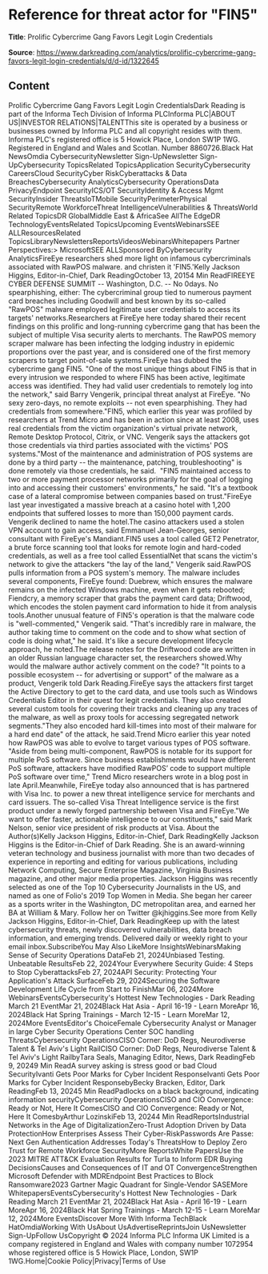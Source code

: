 # Reference for threat actor for "FIN5"

**Title**: Prolific Cybercrime Gang Favors Legit Login Credentials

**Source**: https://www.darkreading.com/analytics/prolific-cybercrime-gang-favors-legit-login-credentials/d/d-id/1322645

## Content
Prolific Cybercrime Gang Favors Legit Login CredentialsDark Reading is part of the Informa Tech Division of Informa PLCInforma PLC|ABOUT US|INVESTOR RELATIONS|TALENTThis site is operated by a business or businesses owned by Informa PLC and all copyright resides with them. Informa PLC's registered office is 5 Howick Place, London SW1P 1WG. Registered in England and Wales and Scotlan. Number 8860726.Black Hat NewsOmdia CybersecurityNewsletter Sign-UpNewsletter Sign-UpCybersecurity TopicsRelated TopicsApplication SecurityCybersecurity CareersCloud SecurityCyber RiskCyberattacks & Data BreachesCybersecurity AnalyticsCybersecurity OperationsData PrivacyEndpoint SecurityICS/OT SecurityIdentity & Access Mgmt SecurityInsider ThreatsIoTMobile SecurityPerimeterPhysical SecurityRemote WorkforceThreat IntelligenceVulnerabilities & ThreatsWorld Related TopicsDR GlobalMiddle East & AfricaSee AllThe EdgeDR TechnologyEventsRelated TopicsUpcoming EventsWebinarsSEE ALLResourcesRelated TopicsLibraryNewslettersReportsVideosWebinarsWhitepapers    Partner Perspectives:> MicrosoftSEE ALLSponsored ByCybersecurity AnalyticsFireEye researchers shed more light on infamous cybercriminals associated with RawPOS malware. and christen it 'FIN5.'Kelly Jackson Higgins, Editor-in-Chief, Dark ReadingOctober 13, 20154 Min ReadFIREEYE CYBER DEFENSE SUMMIT -- Washington, D.C. -- No 0days. No spearphishing, either: The cybercriminal group tied to numerous payment card breaches including Goodwill and best known by its so-called "RawPOS" malware employed legitimate user credentials to access its targets' networks.Researchers at FireEye here today shared their recent findings on this prolific and long-running cybercrime gang that has been the subject of multiple Visa security alerts to merchants. The RawPOS memory scraper malware has been infecting the lodging industry in epidemic proportions over the past year, and is considered one of the first memory scrapers to target point-of-sale systems.FireEye has dubbed the cybercrime gang FIN5. "One of the most unique things about FIN5 is that in every intrusion we responded to where FIN5 has been active, legitimate access was identified. They had valid user credentials to remotely log into the network," said Barry Vengerik, principal threat analyst at FireEye. "No sexy zero-days, no remote exploits -- not even spearphishing. They had credentials from somewhere."FIN5, which earlier this year was profiled by researchers at Trend Micro and has been in action since at least 2008, uses real credentials from the victim organization's virtual private network, Remote Desktop Protocol, Citrix, or VNC. Vengerik says the attackers got those credentials via third parties associated with the victims' POS systems."Most of the maintenance and administration of POS systems are done by a third party -- the maintenance, patching, troubleshooting" is done remotely via those credentials, he said.  "FIN5 maintained access to two or more payment processor networks primarily for the goal of logging into and accessing their customers' environments," he said. "It's a textbook case of a lateral compromise between companies based on trust."FireEye last year investigated a massive breach at a casino hotel with 1,200 endpoints that suffered losses to more than 150,000 payment cards. Vengerik declined to name the hotel.The casino attackers used a stolen VPN account to gain access, said Emmanuel Jean-Georges, senior consultant with FireEye's Mandiant.FIN5 uses a tool called GET2 Penetrator, a brute force scanning tool that looks for remote login and hard-coded credentials, as well as a free tool called EssentialNet that scans the victim's network to give the attackers "the lay of the land," Vengerik said.RawPOS pulls information from a POS system's memory. The malware includes several components, FireEye found: Duebrew, which ensures the malware remains on the infected Windows machine, even when it gets rebooted; Fiendcry, a memory scraper that grabs the payment card data; Driftwood, which encodes the stolen payment card information to hide it from analysis tools.Another unusual feature of FIN5's operation is that the malware code is "well-commented," Vengerik said. "That's incredibly rare in malware, the author taking time to comment on the code and to show what section of code is doing what," he said. It's like a secure development lifecycle approach, he noted.The release notes for the Driftwood code are written in an older Russian language character set, the researchers showed.Why would the malware author actively comment on the code? "It points to a possible ecosystem -- for advertising or support" of the malware as a product, Vengerik told Dark Reading.FireEye says the attackers first target the Active Directory to get to the card data, and use tools such as Windows Credentials Editor in their quest for legit credentials. They also created several custom tools for covering their tracks and cleaning up any traces of the malware, as well as proxy tools for accessing segregated network segments."They also encoded hard kill-times into most of their malware for a hard end date" of the attack, he said.Trend Micro earlier this year noted how RawPOS was able to evolve to target various types of POS software. "Aside from being multi-component, RawPOS is notable for its support for multiple PoS software. Since business establishments would have different PoS software, attackers have modified RawPOS’ code to support multiple PoS software over time," Trend Micro researchers wrote in a blog post in late April.Meanwhile, FireEye today also announced that is has partnered with Visa Inc. to power a new threat intelligence service for merchants and card issuers. The so-called Visa Threat Intelligence service is the first product under a newly forged partnership between Visa and FireEye."We want to offer faster, actionable intelligence to our constituents," said Mark Nelson, senior vice president of risk products at Visa. About the Author(s)Kelly Jackson Higgins, Editor-in-Chief, Dark ReadingKelly Jackson Higgins is the Editor-in-Chief of Dark Reading. She is an award-winning veteran technology and business journalist with more than two decades of experience in reporting and editing for various publications, including Network Computing, Secure Enterprise Magazine, Virginia Business magazine, and other major media properties. Jackson Higgins was recently selected as one of the Top 10 Cybersecurity Journalists in the US, and named as one of Folio's 2019 Top Women in Media. She began her career as a sports writer in the Washington, DC metropolitan area, and earned her BA at William & Mary. Follow her on Twitter @kjhiggins.See more from Kelly Jackson Higgins, Editor-in-Chief, Dark ReadingKeep up with the latest cybersecurity threats, newly discovered vulnerabilities, data breach information, and emerging trends. Delivered daily or weekly right to your email inbox.SubscribeYou May Also LikeMore InsightsWebinarsMaking Sense of Security Operations DataFeb 21, 2024Unbiased Testing. Unbeatable ResultsFeb 22, 2024Your Everywhere Security Guide: 4 Steps to Stop CyberattacksFeb 27, 2024API Security: Protecting Your Application's Attack SurfaceFeb 29, 2024Securing the Software Development Life Cycle from Start to FinishMar 06, 2024More WebinarsEventsCybersecurity's Hottest New Technologies - Dark Reading March 21 EventMar 21, 2024Black Hat Asia - April 16-19 - Learn MoreApr 16, 2024Black Hat Spring Trainings - March 12-15 - Learn MoreMar 12, 2024More EventsEditor's ChoiceFemale Cybersecurity Analyst or Manager in large Cyber Security Operations Center SOC handling ThreatsCybersecurity OperationsCISO Corner: DoD Regs, Neurodiverse Talent & Tel Aviv's Light RailCISO Corner: DoD Regs, Neurodiverse Talent & Tel Aviv's Light RailbyTara Seals, Managing Editor, News, Dark ReadingFeb 9, 20249 Min ReadA survey asking is stress good or bad Сloud SecurityIvanti Gets Poor Marks for Cyber Incident ResponseIvanti Gets Poor Marks for Cyber Incident ResponsebyBecky Bracken, Editor, Dark ReadingFeb 13, 20245 Min ReadPadlocks on a black background, indicating information securityCybersecurity OperationsCISO and CIO Convergence: Ready or Not, Here It ComesCISO and CIO Convergence: Ready or Not, Here It ComesbyArthur LozinskiFeb 13, 20244 Min ReadReportsIndustrial Networks in the Age of DigitalizationZero-Trust Adoption Driven by Data ProtectionHow Enterprises Assess Their Cyber-RiskPasswords Are Passe: Next Gen Authentication Addresses Today's ThreatsHow to Deploy Zero Trust for Remote Workforce SecurityMore ReportsWhite PapersUse the 2023 MITRE ATT&CK Evaluation Results for Turla to Inform EDR Buying DecisionsCauses and Consequences of IT and OT ConvergenceStrengthen Microsoft Defender with MDREndpoint Best Practices to Block Ransomware2023 Gartner Magic Quadrant for Single-Vendor SASEMore WhitepapersEventsCybersecurity's Hottest New Technologies - Dark Reading March 21 EventMar 21, 2024Black Hat Asia - April 16-19 - Learn MoreApr 16, 2024Black Hat Spring Trainings - March 12-15 - Learn MoreMar 12, 2024More EventsDiscover More With Informa TechBlack HatOmdiaWorking With UsAbout UsAdvertiseReprintsJoin UsNewsletter Sign-UpFollow UsCopyright © 2024 Informa PLC Informa UK Limited is a company registered in England and Wales with company number 1072954 whose registered office is 5 Howick Place, London, SW1P 1WG.Home|Cookie Policy|Privacy|Terms of Use
